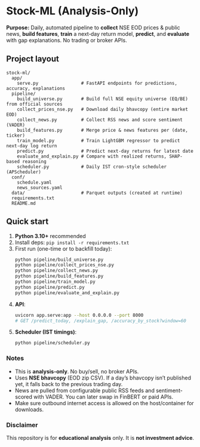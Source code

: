 # Stock-ML (Analysis-Only)

**Purpose:** Daily, automated pipeline to **collect** NSE EOD prices & public news, **build features**, **train** a next‑day return model, **predict**, and **evaluate** with gap explanations. No trading or broker APIs.

## Project layout
```
stock-ml/
  app/
    serve.py                # FastAPI endpoints for predictions, accuracy, explanations
  pipeline/
    build_universe.py       # Build full NSE equity universe (EQ/BE) from official sources
    collect_prices_nse.py   # Download daily bhavcopy (entire market EOD)
    collect_news.py         # Collect RSS news and score sentiment (VADER)
    build_features.py       # Merge price & news features per (date, ticker)
    train_model.py          # Train LightGBM regressor to predict next-day log return
    predict.py              # Predict next-day returns for latest date
    evaluate_and_explain.py # Compare with realized returns, SHAP-based reasoning
    scheduler.py            # Daily IST cron-style scheduler (APScheduler)
  conf/
    schedule.yaml
    news_sources.yaml
  data/                     # Parquet outputs (created at runtime)
  requirements.txt
  README.md
```

## Quick start
1. **Python 3.10+** recommended
2. Install deps: `pip install -r requirements.txt`
3. First run (one-time or to backfill today):
   ```bash
   python pipeline/build_universe.py
   python pipeline/collect_prices_nse.py
   python pipeline/collect_news.py
   python pipeline/build_features.py
   python pipeline/train_model.py
   python pipeline/predict.py
   python pipeline/evaluate_and_explain.py
   ```
4. **API**:
   ```bash
   uvicorn app.serve:app --host 0.0.0.0 --port 8000
   # GET /predict_today, /explain_gap, /accuracy_by_stock?window=60
   ```
5. **Scheduler (IST timings)**:
   ```bash
   python pipeline/scheduler.py
   ```

### Notes
- This is **analysis-only**. No buy/sell, no broker APIs.
- Uses **NSE bhavcopy** (EOD zip CSV). If a day’s bhavcopy isn’t published yet, it falls back to the previous trading day.
- News are pulled from configurable public RSS feeds and sentiment-scored with VADER. You can later swap in FinBERT or paid APIs.
- Make sure outbound internet access is allowed on the host/container for downloads.

### Disclaimer
This repository is for **educational analysis** only. It is **not investment advice**.
